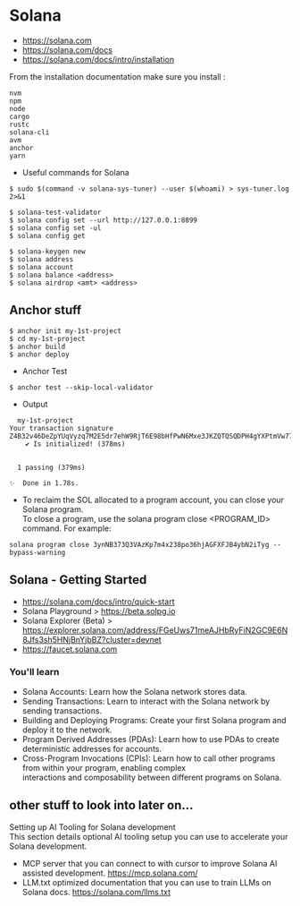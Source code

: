 # Solana

- https://solana.com
- https://solana.com/docs
- https://solana.com/docs/intro/installation

From the installation documentation make sure you install :

```
nvm
npm
node
cargo
rustc
solana-cli
avm
anchor
yarn
```

- Useful commands for Solana
```
$ sudo $(command -v solana-sys-tuner) --user $(whoami) > sys-tuner.log 2>&1

$ solana-test-validator
$ solana config set --url http://127.0.0.1:8899
$ solana config set -ul
$ solana config get

$ solana-keygen new
$ solana address
$ solana account
$ solana balance <address>
$ solana airdrop <amt> <address>
```

## Anchor stuff
```
$ anchor init my-1st-project
$ cd my-1st-project
$ anchor build
$ anchor deploy
```

- Anchor Test
```
$ anchor test --skip-local-validator
```

- Output
```
  my-1st-project
Your transaction signature Z4B32v46DeZpYUqVyzq7M2E5dr7ehW9RjT6E98bHfPwN6Mxe3JKZQTQSQDPH4gYXPtmVw77jFpSNJaKuoDnjSUE
    ✔ Is initialized! (378ms)


  1 passing (379ms)

✨  Done in 1.78s.
```

- To reclaim the SOL allocated to a program account, you can close your Solana program.<br/>
To close a program, use the solana program close <PROGRAM_ID> command. For example:
```
solana program close 3ynNB373Q3VAzKp7m4x238po36hjAGFXFJB4ybN2iTyg --bypass-warning
```

## Solana - Getting Started

- https://solana.com/docs/intro/quick-start
- Solana Playground > https://beta.solpg.io
- Solana Explorer (Beta) > https://explorer.solana.com/address/FGeUws71meAJHbRyFiN2GC9E6N8Jfs3sh5HNjBnYjbBZ?cluster=devnet
- https://faucet.solana.com

### You'll learn

- Solana Accounts: Learn how the Solana network stores data.
- Sending Transactions: Learn to interact with the Solana network by sending transactions.
- Building and Deploying Programs: Create your first Solana program and deploy it to the network.
- Program Derived Addresses (PDAs): Learn how to use PDAs to create deterministic addresses for accounts.
- Cross-Program Invocations (CPIs): Learn how to call other programs from within your program, enabling complex<br/> 
  interactions and  composability between different programs on Solana.

## other stuff to look into later on...

Setting up AI Tooling for Solana development<br/>
This section details optional AI tooling setup you can use to accelerate your Solana development.<br/>

- MCP server that you can connect to with cursor to improve Solana AI assisted development. https://mcp.solana.com/<br/>
- LLM.txt optimized documentation that you can use to train LLMs on Solana docs. https://solana.com/llms.txt<br/>

